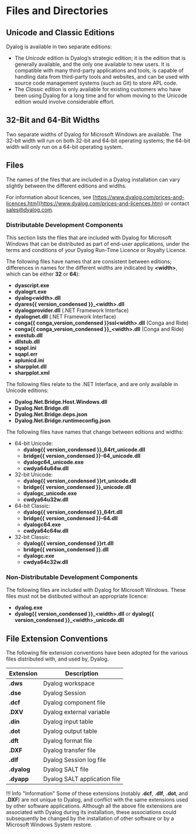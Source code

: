 <h1 class="heading"><span class="name">Files and Directories</span></h1>

## Unicode and Classic Editions

Dyalog is available in two separate editions:  

* The _Unicode_ edition is Dyalog’s strategic edition; it is the edition that is generally available, and the only one available to new users. It is compatible with many third-party applications and tools, is capable of handling data from third-party tools and websites, and can be used with source code management systems (such as Git) to store APL code.
* The _Classic_ edition is only available for existing customers who have been using Dyalog for a long time and for whom moving to the Unicode edition would involve considerable effort.

## 32-Bit and 64-Bit Widths

Two separate widths of Dyalog for Microsoft Windows are available. The 32-bit width  will run on both 32-bit and 64-bit operating systems; the 64-bit width will only run on a 64-bit operating system.

## Files

The names of the files that are included in a Dyalog installation can vary slightly between the different editions and widths.

For information about licences, see [https://www.dyalog.com/prices-and-licences.htm](https://www.dyalog.com/prices-and-licences.htm) or contact sales@dyalog.com.

### Distributable Development Components

This section lists the files that are included with Dyalog for Microsoft Windows that can be distributed as part of end-user applications, under the terms and conditions of your Dyalog Run-Time Licence or Royalty Licence.

The following files have names that are consistent between editions; differences in names for the different widths are indicated by **&lt;width>**, which can be either **32** or **64**):  

* **dyascript.exe**
* **dyalogrt.exe**
* **dyalog&lt;width>.dll**
* **dyares{{ version_condensed }}_&lt;width>.dll**
* **dyalogprovider.dll** (.NET Framework Interface)
* **dyalognet.dll** (.NET Framework Interface)
* **conga{{ conga_version_condensed }}ssl&lt;width>.dll** (Conga and Ride)
* **conga{{ conga_version_condensed }}_&lt;width>.dll** (Conga and Ride)
* **exestub.dll**
* **dllstub.dll**
* **sqapl.ini**
* **sqapl.err**
* **aplunicd.ini**
* **sharpplot.dll**
* **sharpplot.xml**

The following files relate to the .NET Interface, and are only available in Unicode editions:  

* **Dyalog.Net.Bridge.Host.Windows.dll**
* **Dyalog.Net.Bridge.dll**
* **Dyalog.Net.Bridge.deps.json**
* **Dyalog.Net.Bridge.runtimeconfig.json**

The following files have names that change between editions and widths:  

* 64-bit Unicode:  
    * **dyalog{{ version_condensed }}_64rt_unicode.dll**
    * **bridge{{ version_condensed }}-64_unicode.dll**
    * **dyalogc64_unicode.exe**
    * **cwdya64u64w.dll**
* 32-bit Unicode:  
    * **dyalog{{ version_condensed }}rt_unicode.dll**
    * **bridge{{ version_condensed }}_unicode.dll**
    * **dyalogc_unicode.exe**
    * **cwdya64u32w.dll**
* 64-bit Classic:  
    * **dyalog{{ version_condensed }}_64rt.dll**
    * **bridge{{ version_condensed }}-64.dll**
    * **dyalogc64.exe**
    * **cwdya64c64w.dll**
* 32-bit Classic:  
    * **dyalog{{ version_condensed }}rt.dll**
    * **bridge{{ version_condensed }}.dll**
    * **dyalogc.exe**
    * **cwdya64c32w.dll**

### Non-Distributable Development Components

The following files are included with Dyalog for Microsoft Windows. These files must not be distibuted without an appropriate licence:  

* **dyalog.exe**
* **dyalog{{ version_condensed }}_&lt;width>.dll** or **dyalog{{ version_condensed }}_&lt;width>_unicode.dll**          

## File Extension Conventions

The following file extension conventions have been adopted for the various files distributed with, and used by, Dyalog.

|Extension|Description                     |
|---------|--------------------------------|
|**.dws**     |Dyalog workspace            |
|**.dse**     |Dyalog Session              |
|**.dcf**     |Dyalog component file       |
|**.DXV**     |Dyalog external variable    |
|**.din**     |Dyalog input table          |
|**.dot**     |Dyalog output table         |
|**.dft**     |Dyalog format file          |
|**.DXF**     |Dyalog transfer file        |
|**.dlf**     |Dyalog Session log file     |
|**.dyalog**  |Dyalog SALT file            |
|**.dyapp**   |Dyalog SALT application file|

!!! Info "Information"
    Some of these extensions (notably **.dcf**, **.dlf**, **.dot**, and **.DXF**) are not unique to Dyalog, and conflict with the same extensions used by other software applications. Although all the above file extensions are associated with Dyalog during its installation, these associations could subsequently be changed by the installation of other software or by a Microsoft Windows System restore.
